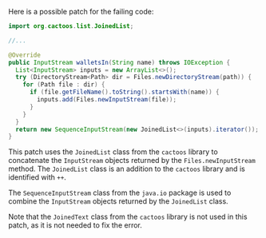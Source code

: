 Here is a possible patch for the failing code:

```java
import org.cactoos.list.JoinedList;

//...

@Override
public InputStream walletsIn(String name) throws IOException {
  List<InputStream> inputs = new ArrayList<>();
  try (DirectoryStream<Path> dir = Files.newDirectoryStream(path)) {
    for (Path file : dir) {
      if (file.getFileName().toString().startsWith(name)) {
        inputs.add(Files.newInputStream(file));
      }
    }
  }
  return new SequenceInputStream(new JoinedList<>(inputs).iterator());
}
```

This patch uses the `JoinedList` class from the `cactoos` library to concatenate the `InputStream` objects returned by the `Files.newInputStream` method. The `JoinedList` class is an addition to the `cactoos` library and is identified with `++`.

The `SequenceInputStream` class from the `java.io` package is used to combine the `InputStream` objects returned by the `JoinedList` class.

Note that the `JoinedText` class from the `cactoos` library is not used in this patch, as it is not needed to fix the error.